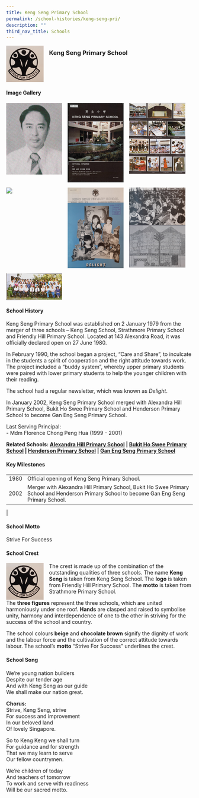 ```yaml
---
title: Keng Seng Primary School
permalink: /school-histories/keng-seng-pri/
description: ""
third_nav_title: Schools
---
```

<img src="/images/kengsengpri1.png" style="width:20%;margin-right:15px;" align = "left">

### **Keng Seng Primary School**

<br clear="left">

#### **Image Gallery**

<p><a href="https://d1yxymztqoj7qn.amplifyapp.com/images/kengsengpri2.jpg">  
<img src="/images/kengsengpri2.jpg" style="width:30%;margin-right:15px;" align = "left">
</a></p>

<p><a href="https://d1yxymztqoj7qn.amplifyapp.com/images/kengsengpri3.jpg">  
<img src="/images/kengsengpri3.jpg" style="width:30%;margin-right:15px;" align = "left">
</a></p>

<p><a href="https://d1yxymztqoj7qn.amplifyapp.com/images/kengsengpri4.jpg">  
<img src="/images/kengsengpri4.jpg" style="width:30%;margin-right:15px;" align = "left">
</a></p>

<br clear="left">

<p><a href="https://d1yxymztqoj7qn.amplifyapp.com/images/kengsengpri5.jpg">  
<img src="/images/kengsengpri5.jpg" style="width:30%;margin-right:15px;" align = "left">
</a></p>

<p><a href="https://d1yxymztqoj7qn.amplifyapp.com/images/kengsengpri6.jpg">  
<img src="/images/kengsengpri6.jpg" style="width:30%;margin-right:15px;" align = "left">
</a></p>

<p><a href="https://d1yxymztqoj7qn.amplifyapp.com/images/kengsengpri7.jpg">  
<img src="/images/kengsengpri7.jpg" style="width:30%;margin-right:15px;" align = "left">
</a></p>

<p><a href="https://d1yxymztqoj7qn.amplifyapp.com/images/kengsengpri8.jpg">  
<img src="/images/kengsengpri8.jpg" style="width:30%;margin-right:15px;" align = "left">
</a></p>

<br clear="left">

<p><a href="https://d1yxymztqoj7qn.amplifyapp.com/images/kengsengpri9.jpg">  
<img src="/images/kengsengpri9.jpg" style="width:30%;margin-right:15px;" align = "left">
</a></p>

<br clear="left">

#### **School History**
Keng Seng Primary School was established on 2 January 1979 from the merger of three schools – Keng Seng School, Strathmore Primary School and Friendly Hill Primary School. Located at 143 Alexandra Road, it was officially declared open on 27 June 1980.

In February 1990, the school began a project, “Care and Share”, to inculcate in the students a spirit of cooperation and the right attitude towards work. The project included a “buddy system”, whereby upper primary students were paired with lower primary students to help the younger children with their reading.

The school had a regular newsletter, which was known as _Delight_.

In January 2002, Keng Seng Primary School merged with Alexandra Hill Primary School, Bukit Ho Swee Primary School and Henderson Primary School to become Gan Eng Seng Primary School.

Last Serving Principal:<br>
\- Mdm Florence Chong Peng Hua (1999 - 2001)

**Related Schools: [Alexandra Hill Primary School](https://d1yxymztqoj7qn.amplifyapp.com/school-histories/alexandra-hill-pri/) | [Bukit Ho Swee Primary School](https://d1yxymztqoj7qn.amplifyapp.com/school-histories/bukit-ho-swee-pri/) | [Henderson Primary School](https://d1yxymztqoj7qn.amplifyapp.com/school-histories/henderson-pri/) | [Gan Eng Seng Primary School](https://d1yxymztqoj7qn.amplifyapp.com/school-histories/gan-eng-seng-pri/)**

#### **Key Milestones**

|  |  |
|:---:|---|
| 1980 | Official opening of Keng Seng Primary School. |
| 2002 | Merger with Alexandra Hill Primary School, Bukit Ho Swee Primary School and Henderson Primary School to become Gan Eng Seng Primary School. |
|

#### **School Motto**
Strive For Success

#### **School Crest**
<img src="/images/kengsengpri1.png" style="width:20%;margin-right:15px;" align = "left">

The crest is made up of the combination of the outstanding qualities of three schools. The name **Keng Seng** is taken from Keng Seng School. The **logo** is taken from Friendly Hill Primary School. The **motto** is taken from Strathmore Primary School.

The **three figures** represent the three schools, which are united harmoniously under one roof. **Hands** are clasped and raised to symbolise unity, harmony and interdependence of one to the other in striving for the success of the school and country.

The school colours **beige** and **chocolate brown** signify the dignity of work and the labour force and the cultivation of the correct attitude towards labour. The school’s **motto** “Strive For Success” underlines the crest.

#### **School Song**
We’re young nation builders<br>
Despite our tender age<br>
And with Keng Seng as our guide<br>
We shall make our nation great.

**Chorus:**<br>
Strive, Keng Seng, strive<br>
For success and improvement<br>
In our beloved land<br>
Of lovely Singapore.

So to Keng Keng we shall turn<br>
For guidance and for strength<br>
That we may learn to serve<br>
Our fellow countrymen.

We’re children of today<br>
And teachers of tomorrow<br>
To work and serve with readiness<br>
Will be our sacred motto.